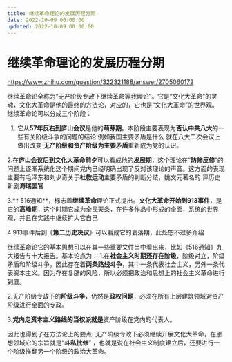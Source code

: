 ```yaml
---
title: 继续革命理论的发展历程分期
date: 2022-10-09 00:00:00
updated: 2022-10-09 00:00:00
---
```



# 继续革命理论的发展历程分期

https://www.zhihu.com/question/322321188/answer/2705060172

继续革命论全称为“无产阶级专政下继续革命等我理论”。它是“文化大革命”的灵魂，文化大革命是他的最终的方法论，对应的，它也是“文化大革命”的世界观。
继续革命论可以分成三个阶段：
1. 它从**57年反右到庐山会议**是他的**萌芽期**。本阶段主要表现为**否认中共八大**的一些有关阶级斗争的问题的结论 例如我国主要矛盾是什么 就在八大二次会议上做出改变 **无产阶级和资产阶级为主要矛盾**重新成为党的认识。

2.在**庐山会议后到文化大革命前夕**可以看成他的**发展期**，这个理论在“**防修反修**”的问题上逐渐系统化这个期间党内已经明确出现了反对该理论的声音。这方面的表现主要有毛泽东和刘少奇关于**社教运动**主要矛盾的判断分歧，姚文元著名的 评历史新剧**海瑞罢官**

3.** 516通知**，标志着**继续革命**理论正式提出。**文化大革命开始到913事件**，是它的**高峰期**，这个时期它成为全民天条，在许多作品中形成的全面，系统的世界观，并且在实践中继续扩大它自己

4 913事件后到《**第二历史决议**》可以看成它的衰落期，此处恕不过多介绍

继续革命论它的基本思想可以在其一些重要文件当中看出来，比如《516通知》九大报告与十大报告。基本论点为：
1.在**社会主义时期还存在阶级**，阶级对立，阶级矛盾和阶级斗争。因此存在着**两条路线斗争**，其中一条代表社会主义，另外一条代表资本主义。因为存在复辟的风险，所以必须把政治和思想上的社会主义革命进行到底。

2.无产阶级专政下的**阶级斗争**，仍然是**政权问题**，必须在所有上层建筑领域对资产阶级进行全面的专政。

3.**党内走资本主义路线的当权派就是**资产阶级在党内的代表人。

因此也得到了在方法论上的要点: 无产阶级专政下必须继续开展文化大革命，在思想领域它的宗旨就是“**斗私批修**” ，也就是说在社会主义制度建立后，还要进行一个阶级推翻另一个阶级的政治大革命。
